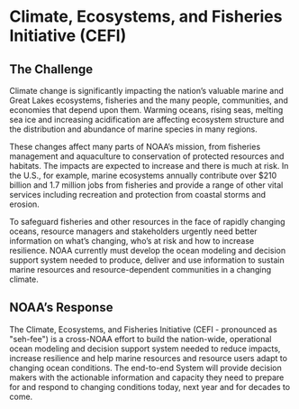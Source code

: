 # Climate, Ecosystems, and Fisheries Initiative (CEFI)

## The Challenge
Climate change is significantly impacting the nation’s valuable marine and Great Lakes ecosystems, fisheries and the many people, communities, and economies that depend upon them. Warming oceans, rising seas, melting sea ice and increasing acidification are affecting ecosystem structure and the distribution and abundance of marine species in many regions.

These changes affect many parts of NOAA’s mission, from fisheries management and aquaculture to conservation of protected resources and habitats. The impacts are expected to increase and there is much at risk. In the U.S., for example, marine ecosystems annually contribute over $210 billion and 1.7 million jobs from fisheries and provide a range of other vital services including recreation and protection from coastal storms and erosion.

To safeguard fisheries and other resources in the face of rapidly changing oceans, resource managers and stakeholders urgently need better information on what’s changing, who’s at risk and how to increase resilience. NOAA currently must develop the ocean modeling and decision support system needed to produce, deliver and use information to sustain marine resources and resource-dependent communities in a changing climate.

## NOAA’s Response
The Climate, Ecosystems, and Fisheries Initiative (CEFI - pronounced as "seh-fee") is a cross-NOAA effort to build the nation-wide, operational ocean modeling and decision support system needed to reduce impacts, increase resilience and help marine resources and resource users adapt to changing ocean conditions. The end-to-end System will provide decision makers with the actionable information and capacity they need to prepare for and respond to changing conditions today, next year and for decades to come.